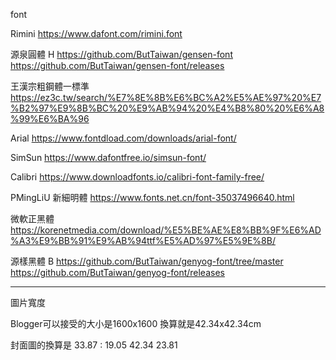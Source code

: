 font

Rimini
https://www.dafont.com/rimini.font

源泉圓體 H
https://github.com/ButTaiwan/gensen-font
https://github.com/ButTaiwan/gensen-font/releases

王漢宗粗鋼體一標準
https://ez3c.tw/search/%E7%8E%8B%E6%BC%A2%E5%AE%97%20%E7%B2%97%E9%8B%BC%20%E9%AB%94%20%E4%B8%80%20%E6%A8%99%E6%BA%96

Arial
https://www.fontdload.com/downloads/arial-font/

SimSun
https://www.dafontfree.io/simsun-font/

Calibri
https://www.downloadfonts.io/calibri-font-family-free/

PMingLiU
新細明體
https://www.fonts.net.cn/font-35037496640.html

微軟正黑體
https://korenetmedia.com/download/%E5%BE%AE%E8%BB%9F%E6%AD%A3%E9%BB%91%E9%AB%94ttf%E5%AD%97%E5%9E%8B/

源樣黑體 B
https://github.com/ButTaiwan/genyog-font/tree/master
https://github.com/ButTaiwan/genyog-font/releases

----

圖片寬度

Blogger可以接受的大小是1600x1600
換算就是42.34x42.34cm

封面圖的換算是
33.87 : 19.05
42.34	23.81
